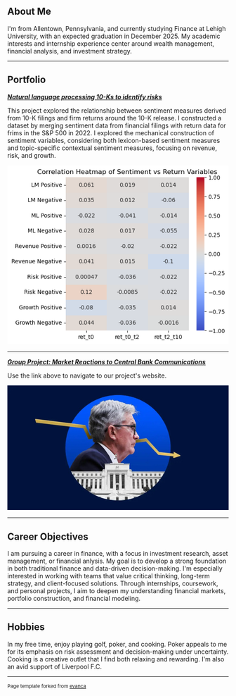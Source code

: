 ## About Me

I'm from Allentown, Pennsylvania, and currently studying Finance at Lehigh University, with an expected graduation in December 2025. My academic interests and internship experience center around wealth management, financial analysis, and investment strategy.

<!-- Upload your own photo and change the path -->

---

## Portfolio

<!-- You can link to other websites, PDFs in this repo, and other pages in this repo -->

_**[Natural language processing 10-Ks to identify risks](projects/report.md)**_

This project explored the relationship between sentiment measures derived from 10-K filings and firm returns around the 10-K release. I constructed a dataset by merging sentiment data from financial filings with return data for frims in the S&P 500 in 2022. I explored the mechanical construction of sentiment variables, considering both lexicon-based sentiment measures and topic-specific contextual sentiment measures, focusing on revenue, risk, and growth.

<img src="images/output_4_0.png?raw=true"/>


---

_**[Group Project: Market Reactions to Central Bank Communications](https://fed-announcements.streamlit.app)**_

Use the link above to navigate to our project's website.

<img src="images/3377a57b851d4a2590e7f61b92282a335c7a03bc197cad98badb8112.jpg?raw=true"/>

---


## Career Objectives

I am pursuing a career in finance, with a focus in investment research, asset management, or financial anlysis. My goal is to develop a strong foundation in both traditional finance and data-driven decision-making. I'm especially interested in working with teams that value critical thinking, long-term strategy, and client-focused solutions. Through internships, coursework, and personal projects, I aim to deepen my understanding financial markets, portfolio construction, and financial modeling.

---

## Hobbies

In my free time, enjoy playing golf, poker, and cooking. Poker appeals to me for its emphasis on risk assessment and decision-making under uncertainty. Cooking is a creative outlet that I find both relaxing and rewarding. I'm also an avid support of Liverpool F.C.

---
<p style="font-size:11px">Page template forked from <a href="https://github.com/evanca/quick-portfolio">evanca</a></p>
<!-- Remove above link if you don't want to attibute -->
